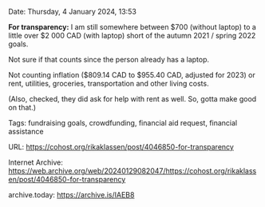 Date: Thursday, 4 January 2024, 13:53

**For transparency:** I am still somewhere between $700 (without laptop) to a little over $2 000 CAD (with laptop) short of the autumn 2021 / spring 2022 goals. 

Not sure if that counts since the person already has a laptop.

Not counting inflation ($809.14 CAD to $955.40 CAD, adjusted for 2023) or rent, utilities, groceries, transportation and other living costs.

(Also, checked, they did ask for help with rent as well. So, gotta make good on that.)

Tags: fundraising goals, crowdfunding, financial aid request, financial assistance

URL: https://cohost.org/rikaklassen/post/4046850-for-transparency

Internet Archive: https://web.archive.org/web/20240129082047/https://cohost.org/rikaklassen/post/4046850-for-transparency

archive.today: https://archive.is/IAEB8

<!--
If you apperciate the blog post, please consider contributing to the COVID fund: https://www.paypal.me/bglamours.
-->
